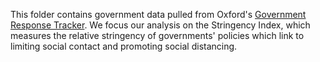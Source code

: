 This folder contains government data pulled from Oxford's [Government Response Tracker](https://www.bsg.ox.ac.uk/research/research-projects/coronavirus-government-response-tracker). We focus our analysis on the Stringency Index, which measures the relative stringency of governments' policies which link to limiting social contact and promoting social distancing.
